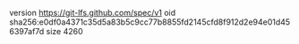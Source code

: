 version https://git-lfs.github.com/spec/v1
oid sha256:e0df0a4371c35d5a83b5c9cc77b8855fd2145cfd8f912d2e94e01d456397af7d
size 4260
